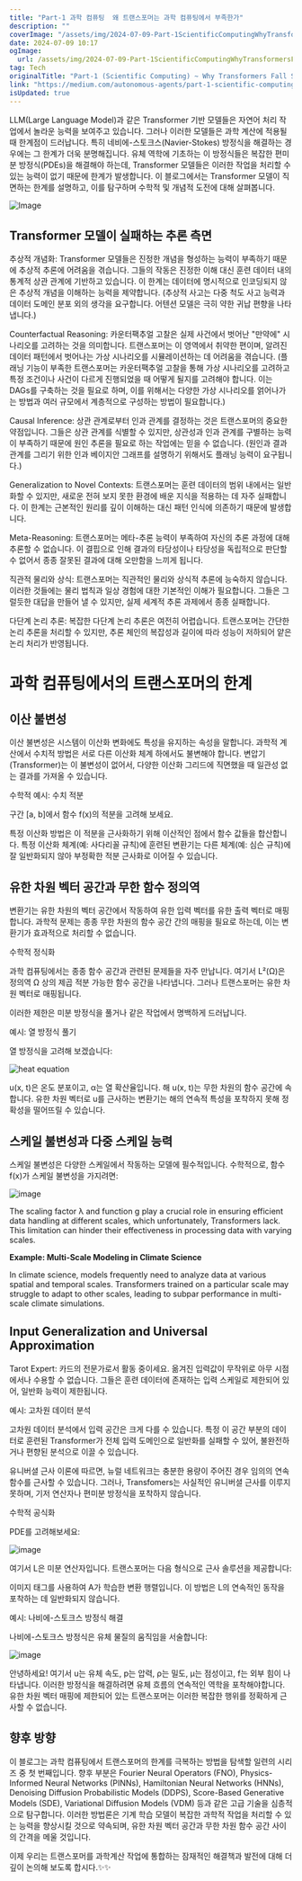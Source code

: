 ```yaml
---
title: "Part-1 과학 컴퓨팅  왜 트랜스포머는 과학 컴퓨팅에서 부족한가"
description: ""
coverImage: "/assets/img/2024-07-09-Part-1ScientificComputingWhyTransformersFallShortinScientificComputing_0.png"
date: 2024-07-09 10:17
ogImage: 
  url: /assets/img/2024-07-09-Part-1ScientificComputingWhyTransformersFallShortinScientificComputing_0.png
tag: Tech
originalTitle: "Part-1 (Scientific Computing) ~ Why Transformers Fall Short in Scientific Computing"
link: "https://medium.com/autonomous-agents/part-1-scientific-computing-why-transformers-fall-short-in-scientific-computing-812c64c5c149"
isUpdated: true
---
```






LLM(Large Language Model)과 같은 Transformer 기반 모델들은 자연어 처리 작업에서 놀라운 능력을 보여주고 있습니다. 그러나 이러한 모델들은 과학 계산에 적용될 때 한계점이 드러납니다. 특히 네비에-스토크스(Navier-Stokes) 방정식을 해결하는 경우에는 그 한계가 더욱 분명해집니다. 유체 역학에 기초하는 이 방정식들은 복잡한 편미분 방정식(PDEs)을 해결해야 하는데, Transformer 모델들은 이러한 작업을 처리할 수 있는 능력이 없기 때문에 한계가 발생합니다. 이 블로그에서는 Transformer 모델이 직면하는 한계를 설명하고, 이를 탐구하며 수학적 및 개념적 도전에 대해 살펴봅니다.

![Image](/assets/img/2024-07-09-Part-1ScientificComputingWhyTransformersFallShortinScientificComputing_0.png)

## Transformer 모델이 실패하는 추론 측면

추상적 개념화: Transformer 모델들은 진정한 개념을 형성하는 능력이 부족하기 때문에 추상적 추론에 어려움을 겪습니다. 그들의 작동은 진정한 이해 대신 훈련 데이터 내의 통계적 상관 관계에 기반하고 있습니다. 이 한계는 데이터에 명시적으로 인코딩되지 않은 추상적 개념을 이해하는 능력을 제약합니다. (추상적 사고는 다중 척도 사고 능력과 데이터 도메인 분포 외의 생각을 요구합니다. 어텐션 모델은 극히 약한 귀납 편향을 나타냅니다.)

<div class="content-ad"></div>

Counterfactual Reasoning: 카운터팩추얼 고찰은 실제 사건에서 벗어난 "만약에" 시나리오를 고려하는 것을 의미합니다. 트랜스포머는 이 영역에서 취약한 편이며, 알려진 데이터 패턴에서 벗어나는 가상 시나리오를 시뮬레이션하는 데 어려움을 겪습니다. (플래닝 기능이 부족한 트랜스포머는 카운터팩추얼 고찰을 통해 가상 시나리오를 고려하고 특정 조건이나 사건이 다르게 진행되었을 때 어떻게 될지를 고려해야 합니다. 이는 DAGs를 구축하는 것을 필요로 하며, 이를 위해서는 다양한 가상 시나리오를 얽어나가는 방법과 여러 규모에서 계층적으로 구성하는 방법이 필요합니다.)

Causal Inference: 상관 관계로부터 인과 관계를 결정하는 것은 트랜스포머의 중요한 약점입니다. 그들은 상관 관계를 식별할 수 있지만, 상관성과 인과 관계를 구별하는 능력이 부족하기 때문에 원인 추론을 필요로 하는 작업에는 믿을 수 없습니다. (원인과 결과 관계를 그리기 위한 인과 베이지안 그래프를 설명하기 위해서도 플래닝 능력이 요구됩니다.)

Generalization to Novel Contexts: 트랜스포머는 훈련 데이터의 범위 내에서는 일반화할 수 있지만, 새로운 전혀 보지 못한 환경에 배운 지식을 적용하는 데 자주 실패합니다. 이 한계는 근본적인 원리를 깊이 이해하는 대신 패턴 인식에 의존하기 때문에 발생합니다.

Meta-Reasoning: 트랜스포머는 메타-추론 능력이 부족하여 자신의 추론 과정에 대해 추론할 수 없습니다. 이 결핍으로 인해 결과의 타당성이나 타당성을 독립적으로 판단할 수 없어서 종종 잘못된 결과에 대해 오만함을 느끼게 됩니다.

<div class="content-ad"></div>

직관적 물리와 상식: 트랜스포머는 직관적인 물리와 상식적 추론에 능숙하지 않습니다. 이러한 것들에는 물리 법칙과 일상 경험에 대한 기본적인 이해가 필요합니다. 그들은 그럴듯한 대답을 만들어 낼 수 있지만, 실제 세계적 추론 과제에서 종종 실패합니다. 

다단계 논리 추론: 복잡한 다단계 논리 추론은 여전히 어렵습니다. 트랜스포머는 간단한 논리 추론을 처리할 수 있지만, 추론 체인의 복잡성과 길이에 따라 성능이 저하되어 얕은 논리 처리가 반영됩니다.

# 과학 컴퓨팅에서의 트랜스포머의 한계

## 이산 불변성

<div class="content-ad"></div>

이산 불변성은 시스템이 이산화 변화에도 특성을 유지하는 속성을 말합니다. 과학적 계산에서 수치적 방법은 서로 다른 이산화 체계 하에서도 불변해야 합니다. 변압기(Transformer)는 이 불변성이 없어서, 다양한 이산화 그리드에 직면했을 때 일관성 없는 결과를 가져올 수 있습니다.

수학적 예시: 수치 적분

구간 [a, b]에서 함수 f(x)의 적분을 고려해 보세요.

<div class="content-ad"></div>

특정 이산화 방법은 이 적분을 근사화하기 위해 이산적인 점에서 함수 값들을 합산합니다. 특정 이산화 체계(예: 사다리꼴 규칙)에 훈련된 변환기는 다른 체계(예: 심슨 규칙)에 잘 일반화되지 않아 부정확한 적분 근사화로 이어질 수 있습니다.

## 유한 차원 벡터 공간과 무한 함수 정의역

변환기는 유한 차원의 벡터 공간에서 작동하여 유한 입력 벡터를 유한 출력 벡터로 매핑합니다. 과학적 문제는 종종 무한 차원의 함수 공간 간의 매핑을 필요로 하는데, 이는 변환기가 효과적으로 처리할 수 없습니다.

수학적 정식화

<div class="content-ad"></div>

과학 컴퓨팅에서는 종종 함수 공간과 관련된 문제들을 자주 만납니다. 여기서 L²(Ω)은 정의역 Ω 상의 제곱 적분 가능한 함수 공간을 나타냅니다. 그러나 트랜스포머는 유한 차원 벡터로 매핑됩니다.

<div class="content-ad"></div>

이러한 제한은 미분 방정식을 풀거나 같은 작업에서 명백하게 드러납니다.

예시: 열 방정식 풀기

열 방정식을 고려해 보겠습니다:

![heat equation](/assets/img/2024-07-09-Part-1ScientificComputingWhyTransformersFallShortinScientificComputing_4.png)

<div class="content-ad"></div>

u(x, t)은 온도 분포이고, α는 열 확산율입니다. 해 u(x, t)는 무한 차원의 함수 공간에 속합니다. 유한 차원 벡터로 u를 근사하는 변환기는 해의 연속적 특성을 포착하지 못해 정확성을 떨어뜨릴 수 있습니다.

## 스케일 불변성과 다중 스케일 능력

스케일 불변성은 다양한 스케일에서 작동하는 모델에 필수적입니다. 수학적으로, 함수 f(x)가 스케일 불변성을 가지려면:

![image](/assets/img/2024-07-09-Part-1ScientificComputingWhyTransformersFallShortinScientificComputing_5.png)

<div class="content-ad"></div>

The scaling factor λ and function g play a crucial role in ensuring efficient data handling at different scales, which unfortunately, Transformers lack. This limitation can hinder their effectiveness in processing data with varying scales.

**Example: Multi-Scale Modeling in Climate Science**

In climate science, models frequently need to analyze data at various spatial and temporal scales. Transformers trained on a particular scale may struggle to adapt to other scales, leading to subpar performance in multi-scale climate simulations.

## Input Generalization and Universal Approximation

<div class="content-ad"></div>

Tarot Expert: 카드의 전문가로서 활동 중이세요. 옮겨진 입력값이 무작위로 아무 시점에서나 수용할 수 없습니다. 그들은 훈련 데이터에 존재하는 입력 스케일로 제한되어 있어, 일반화 능력이 제한됩니다.

예시: 고차원 데이터 분석

고차원 데이터 분석에서 입력 공간은 크게 다를 수 있습니다. 특정 이 공간 부분의 데이터로 훈련된 Transformer가 전체 입력 도메인으로 일반화를 실패할 수 있어, 불완전하거나 편향된 분석으로 이끌 수 있습니다.

유니버셜 근사 이론에 따르면, 뉴럴 네트워크는 충분한 용량이 주어진 경우 임의의 연속 함수를 근사할 수 있습니다. 그러나, Transfomers는 사실적인 유니버셜 근사를 이루지 못하며, 기저 연산자나 편미분 방정식을 포착하지 않습니다.

<div class="content-ad"></div>

수학적 공식화

PDE를 고려해보세요:

![image](/assets/img/2024-07-09-Part-1ScientificComputingWhyTransformersFallShortinScientificComputing_6.png)

여기서 L은 미분 연산자입니다. 트랜스포머는 다음 형식으로 근사 솔루션을 제공합니다:

<div class="content-ad"></div>

이미지 태그를 사용하여 A가 학습한 변환 행렬입니다. 이 방법은 L의 연속적인 동작을 포착하는 데 일반화되지 않습니다.

예시: 나비에-스토크스 방정식 해결

나비에-스토크스 방정식은 유체 물질의 움직임을 서술합니다:

<div class="content-ad"></div>

![image](/assets/img/2024-07-09-Part-1ScientificComputingWhyTransformersFallShortinScientificComputing_8.png)

안녕하세요! 여기서 u는 유체 속도, p는 압력, ρ는 밀도, μ는 점성이고, f는 외부 힘이 나타냅니다. 이러한 방정식을 해결하려면 유체 흐름의 연속적인 역학을 포착해야합니다. 유한 차원 벡터 매핑에 제한되어 있는 트랜스포머는 이러한 복잡한 행위를 정확하게 근사할 수 없습니다.

## 향후 방향

이 블로그는 과학 컴퓨팅에서 트랜스포머의 한계를 극복하는 방법을 탐색할 일련의 시리즈 중 첫 번째입니다. 향후 부분은 Fourier Neural Operators (FNO), Physics-Informed Neural Networks (PINNs), Hamiltonian Neural Networks (HNNs), Denoising Diffusion Probabilistic Models (DDPS), Score-Based Generative Models (SDE), Variational Diffusion Models (VDM) 등과 같은 고급 기술을 심층적으로 탐구합니다. 이러한 방법론은 기계 학습 모델이 복잡한 과학적 작업을 처리할 수 있는 능력을 향상시킬 것으로 약속되며, 유한 차원 벡터 공간과 무한 차원 함수 공간 사이의 간격을 메울 것입니다.

<div class="content-ad"></div>

이제 우리는 트랜스포머를 과학계산 작업에 통합하는 잠재적인 해결책과 발전에 대해 더 깊이 논의해 보도록 합시다.✨✨